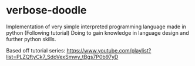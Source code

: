 # verbose-doodle
Implementation of very simple interpreted programming language made in python (Following tutorial)
Doing to gain knowledge in language design and further python skills.

Based off tutorial series: https://www.youtube.com/playlist?list=PLZQftyCk7_SdoVexSmwy_tBgs7P0b97yD


